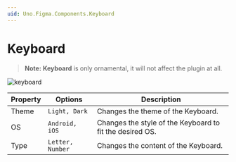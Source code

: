 ```yaml
---
uid: Uno.Figma.Components.Keyboard
---
```


# Keyboard

> **Note:**  **Keyboard** is only ornamental, it will not affect the plugin at all.

![keyboard](./images/keyboard.png)

| Property | Options          | Description                                              |
| -------- | ---------------- | -------------------------------------------------------- |
| Theme    | `Light, Dark`    | Changes the theme of the Keyboard.                       |
| OS       | `Android, iOS`   | Changes the style of the Keyboard to fit the desired OS. |
| Type     | `Letter, Number` | Changes the content of the Keyboard.                     |